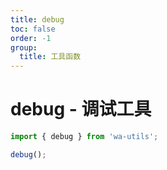 ```yaml
---
title: debug
toc: false
order: -1
group:
  title: 工具函数
---
```


# debug - 调试工具

```typescript
import { debug } from 'wa-utils';

debug();
```
